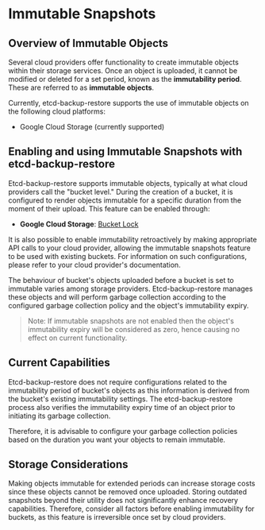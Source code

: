 # Immutable Snapshots

## Overview of Immutable Objects

Several cloud providers offer functionality to create immutable objects within their storage services. Once an object is uploaded, it cannot be modified or deleted for a set period, known as the **immutability period**. These are referred to as **immutable objects**.

Currently, etcd-backup-restore supports the use of immutable objects on the following cloud platforms:

- Google Cloud Storage  (currently supported)

## Enabling and using Immutable Snapshots with etcd-backup-restore

Etcd-backup-restore supports immutable objects, typically at what cloud providers call the "bucket level." During the creation of a bucket, it is configured to render objects immutable for a specific duration from the moment of their upload. This feature can be enabled through:

- **Google Cloud Storage**: [Bucket Lock](https://cloud.google.com/storage/docs/bucket-lock)

It is also possible to enable immutability retroactively by making appropriate API calls to your cloud provider, allowing the immutable snapshots feature to be used with existing buckets. For information on such configurations, please refer to your cloud provider's documentation.

The behaviour of bucket's objects uploaded before a bucket is set to immutable varies among storage providers. Etcd-backup-restore manages these objects and will perform garbage collection according to the configured garbage collection policy and the object's immutability expiry.

> Note: If immutable snapshots are not enabled then the object's immutability expiry will be considered as zero, hence causing no effect on current functionality.

## Current Capabilities

Etcd-backup-restore does not require configurations related to the immutability period of bucket's objects as this information is derived from the bucket's existing immutability settings. The etcd-backup-restore process also verifies the immutability expiry time of an object prior to initiating its garbage collection.

Therefore, it is advisable to configure your garbage collection policies based on the duration you want your objects to remain immutable.

## Storage Considerations

Making objects immutable for extended periods can increase storage costs since these objects cannot be removed once uploaded. Storing outdated snapshots beyond their utility does not significantly enhance recovery capabilities. Therefore, consider all factors before enabling immutability for buckets, as this feature is irreversible once set by cloud providers.
